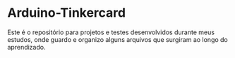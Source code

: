 # Arduino-Tinkercard

Este é o repositório para projetos e testes desenvolvidos durante meus estudos, onde guardo e organizo alguns arquivos que surgiram ao longo do aprendizado.
